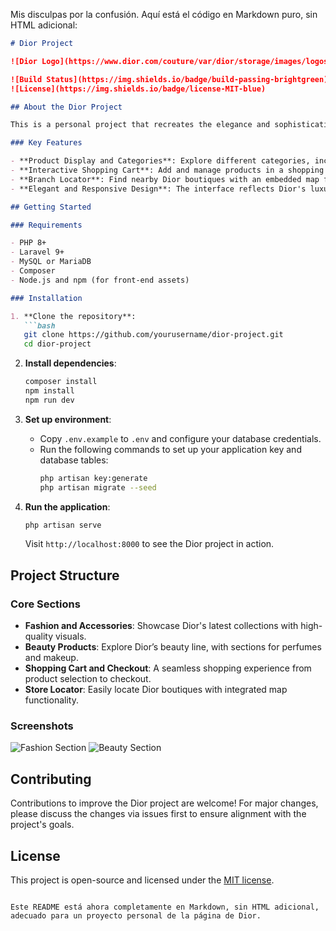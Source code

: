 Mis disculpas por la confusión. Aquí está el código en Markdown puro, sin HTML adicional:

```markdown
# Dior Project

![Dior Logo](https://www.dior.com/couture/var/dior/storage/images/logos/dior-logo/438922-1-eng-GB/Dior-logo.png)

![Build Status](https://img.shields.io/badge/build-passing-brightgreen)
![License](https://img.shields.io/badge/license-MIT-blue)

## About the Dior Project

This is a personal project that recreates the elegance and sophistication of Dior’s brand through a modern and responsive website. This site includes sections inspired by Dior’s offerings, such as fashion, beauty, and accessories, and incorporates functionalities typically expected in an e-commerce experience.

### Key Features

- **Product Display and Categories**: Explore different categories, including fashion, beauty, and accessories, showcasing Dior's latest collections.
- **Interactive Shopping Cart**: Add and manage products in a shopping cart with quantity adjustment, item removal, and a streamlined checkout process.
- **Branch Locator**: Find nearby Dior boutiques with an embedded map feature.
- **Elegant and Responsive Design**: The interface reflects Dior's luxury brand, ensuring a seamless experience across all devices.

## Getting Started

### Requirements

- PHP 8+
- Laravel 9+
- MySQL or MariaDB
- Composer
- Node.js and npm (for front-end assets)

### Installation

1. **Clone the repository**:
   ```bash
   git clone https://github.com/yourusername/dior-project.git
   cd dior-project
   ```

2. **Install dependencies**:
   ```bash
   composer install
   npm install
   npm run dev
   ```

3. **Set up environment**:
   - Copy `.env.example` to `.env` and configure your database credentials.
   - Run the following commands to set up your application key and database tables:
     ```bash
     php artisan key:generate
     php artisan migrate --seed
     ```

4. **Run the application**:
   ```bash
   php artisan serve
   ```

   Visit `http://localhost:8000` to see the Dior project in action.

## Project Structure

### Core Sections

- **Fashion and Accessories**: Showcase Dior's latest collections with high-quality visuals.
- **Beauty Products**: Explore Dior’s beauty line, with sections for perfumes and makeup.
- **Shopping Cart and Checkout**: A seamless shopping experience from product selection to checkout.
- **Store Locator**: Easily locate Dior boutiques with integrated map functionality.

### Screenshots

![Fashion Section](https://www.dior.com/couture/var/dior/storage/images/pushs-editos/folder-fw24-women/folder-push-edito_1850-x-2000/m1286zezdm993/44223121-1-eng-GB/m1286zezdm993_1440_1200.jpg)
![Beauty Section](https://www.dior.com/couture/var/dior/storage/images/pushs-editos/folder-fw24-women/folder-push-edito_1850-x-2000/e3445womrsd307/44222003-1-eng-GB/e3445womrsd307_1440_1200.jpg)

## Contributing

Contributions to improve the Dior project are welcome! For major changes, please discuss the changes via issues first to ensure alignment with the project's goals.

## License

This project is open-source and licensed under the [MIT license](https://opensource.org/licenses/MIT).
```

Este README está ahora completamente en Markdown, sin HTML adicional, adecuado para un proyecto personal de la página de Dior.